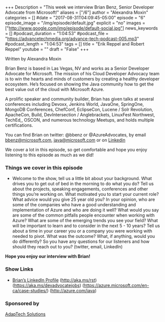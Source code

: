 +++
Description = "This week we interview Brian Benz, Senior Developer Advocate from Microsoft!"
aliases = ["/6"]
author = "Alexandra Moxin"
categories = []
#date = "2017-08-31T04:09:45-05:00"
episode = "6"
episode_image = "/img/episode/default.jpg"
explicit = "no"
images = ["http://www.google.com/img/episode/default-social.jpg"]
news_keywords = []
#podcast_duration = "1:04:53"
#podcast_file = "https://advancetechmedia.org/advance-tech-podcast-005.mp3"
#podcast_length = "1:04:53"
tags = []
title = "Erik Reppel and Robert Reppel"
youtube = ""
draft = "False"
+++

Written by Alexandra Moxin

Brian Benz is based in Las Vegas, NV and works as a Senior Developer Advocate for Microsoft. The mission of his Cloud Developer Advocacy team is to win the hearts and minds of customers by creating a healthy developer ecosystem. He’s focused on showing the Java community how to get the best value out of the cloud with Microsoft Azure.

A prolific speaker and community builder, Brian has given talks at several conferences including Devoxx, Jenkins World, JavaOne, SpringOne, MongoDB Conferences, ChefConf, EclipseCon, Lucene / Solr Revolution, ApacheCon, Build, DevIntersection / Anglebrackets, LinuxFest Northwest, TechEd,, OSCON, and numerous technology Meetups, and holds multiple certifications.

You can find Brian on twitter: @bbenz or @AzureAdvocates, by email bbenz@microsoft.com, java@microsoft.com or on [Linkedin](https://www.linkedin.com/in/brianbenz/)

We cover a lot in this episode, so get comfortable and hope you enjoy listening to this episode as much as we did!


### Things we cover in this episode

* Welcome to the show, tell us a little bit about your background.
 What drives you to get out of bed in the morning to do what you do?
 Tell us about the projects, speaking engagements, conferences and other things you’re working on.
 What motivated you to start your current role?
 What advice would you give 25 year old you?
 In your opinion, who are some of the companies who have a good understanding and implementation of Azure and who are doing it well?
 What would you say are some of the common pitfalls people encounter when working with Azure?
 What are some of the emerging trends you see your field? What will be important to learn and to consider in the next 5 - 10 years?
 Tell us about a time in your career you or a company you were working with needed to pivot. What was the outcome? What, if anything, would you do differently?
 So you have any questions for our listeners and how should they reach out to you? (twitter, email, LinkedIn)


**Hope you enjoy our interview with Brian!**


### Show Links

* [Brian’s LinkedIn Profile](https://www.linkedin.com/in/brianbenz/)
   (http://aka.ms/rst)
   (https://aka.ms/devadvocatejobs)
   (https://azure.microsoft.com/en-ca/case-studies/)
   (http://azure.com/java)


### Sponsored by

[AdapTech Solutions](https://adaptechsolutions.net/)

